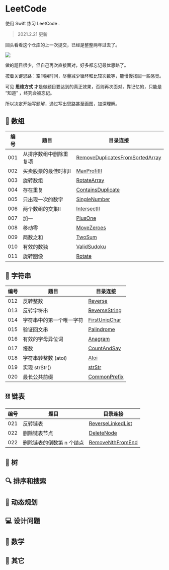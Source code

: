 
# LeetCode

使用 Swift 练习 LeetCode .

> 2021.2.21 更新

回头看看这个仓库的上一次提交，已经是整整两年过去了。

<img src="https://zenon-1255868537.cos.ap-guangzhou.myqcloud.com/blogPicture/20210221120029.png?imageMogr2/thumbnail/!50p" />

做的题目很少，但自己再次直接面对，好多都忘记最优思路了。

按着关键思路：空间换时间，尽量减少循环和比较次数等，能慢慢找回一些感觉。

可见 **思维方式** 才是做题目要达到的真正效果，否则再次面对，靠记忆的，只能是 “知道” ，终究会被忘记。

所以决定开始写题解，通过写出思路甚至画图，加深理解。

## 🍋 数组



| 编号 | 题目 | 目录连接 | 
| --- | --- | ---|
| 001 | 从排序数组中删除重复项 | [RemoveDuplicatesFromSortedArray](./Array/RemoveDuplicatesFromSortedArray)
| 002 | 买卖股票的最佳时机II | [MaxProfitII](./Array/MaxProfitII) 
| 003 | 旋转数组  |   [RotateArray](./Array/RotateArray) 
| 004 | 存在重复 | [ContainsDuplicate](./Array/ContainsDuplicate)
| 005 | 只出现一次的数字 |[SingleNumber](./Array/SingleNumber)
| 006 | 两个数组的交集II |[IntersectII](./Array/IntersectII)
| 007 | 加一 | [PlusOne](./Array/PlusOne)
| 008 | 移动零 | [MoveZeroes](./Array/MoveZeroes)
| 009 | 两数之和 |  [TwoSum](./Array/TwoSum)
| 010 | 有效的数独|  [ValidSudoku](./Array/ValidSudoku)
| 011 | 旋转图像|  [Rotate](./Array/Rotate) 



## 🍢 字符串

| 编号 | 题目 | 目录连接 | 
| --- | --- | ---|
| 012 | 反转整数 | [Reverse](./String/Reverse)
| 013 | 反转字符串 | [ReverseString](./String/ReverseString)
| 014 | 字符串中的第一个唯一字符| [FirstUniqChar](./String/FirstUniqChar)
| 015 | 验证回文串 | [Palindrome](./String/Palindrome)
| 016 | 有效的字母异位词| [Anagram](./String/Anagram) 
| 017 | 报数 | [CountAndSay](./String/CountAndSay)
| 018 |  字符串转整数 (atoi) | [Atoi](./String/Atoi)
| 019 | 实现 strStr() | [strStr](./String/strStr)
| 020 | 最长公共前缀 | [CommonPrefix](./String/CommonPrefix)

## ⛓️ 链表

| 编号 | 题目 | 目录连接 | 
| --- | --- | ---|
| 021 | 反转链表 | [ReverseLinkedList](./LinkedList/ReverseLinkedList)
| 022 | 删除链表节点 |  [DeleteNode](./LinkedList/DeleteNode)
| 022 | 删除链表的倒数第 n 个结点 |  [RemoveNthFromEnd](./LinkedList/RemoveNthFromEnd) 

## 🌲 树

## 🔍 排序和搜索

## 📄 动态规划

## 💻 设计问题

## 📝 数学

## 🥑 其它

